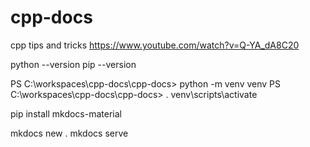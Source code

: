 # cpp-docs
cpp tips and tricks
https://www.youtube.com/watch?v=Q-YA_dA8C20

python --version
pip --version

PS C:\workspaces\cpp-docs\cpp-docs> python -m venv venv
PS C:\workspaces\cpp-docs\cpp-docs> . venv\scripts\activate

pip install mkdocs-material

mkdocs new .
mkdocs serve